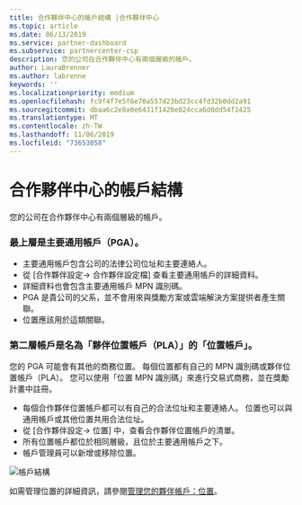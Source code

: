 ```yaml
---
title: 合作夥伴中心的帳戶結構 |合作夥伴中心
ms.topic: article
ms.date: 06/13/2019
ms.service: partner-dashboard
ms.subservice: partnercenter-csp
description: 您的公司在合作夥伴中心有兩個層級的帳戶。
author: LauraBrenner
ms.author: labrenne
keywords: ''
ms.localizationpriority: medium
ms.openlocfilehash: fc9f4f7e5f6e70a557d23bd23cc4fd32b0dd2a91
ms.sourcegitcommit: dbaa6c2e8a0e6431f1420e024cca6d0dd54f1425
ms.translationtype: MT
ms.contentlocale: zh-TW
ms.lasthandoff: 11/06/2019
ms.locfileid: "73653058"
---
```

# <a name="the-account-structure-in-partner-center"></a>合作夥伴中心的帳戶結構

您的公司在合作夥伴中心有兩個層級的帳戶。 

### <a name="the-top-level-is-the-primary-global-account-pga"></a>最上層是主要通用帳戶（PGA）。

- 主要通用帳戶包含公司的法律公司位址和主要連絡人。 
- 從 [合作夥伴設定-> 合作夥伴設定檔] 查看主要通用帳戶的詳細資料。
- 詳細資料也會包含主要通用帳戶 MPN 識別碼。 
- PGA 是貴公司的父系，並不會用來與獎勵方案或雲端解決方案提供者產生關聯。 
- 位置應該用於這類關聯。

### <a name="the-second-level-account-is-the-location-account-called-partner-location-account-pla"></a>第二層帳戶是名為「夥伴位置帳戶（PLA）」的「位置帳戶」。

您的 PGA 可能會有其他的商務位置。 每個位置都有自己的 MPN 識別碼或夥伴位置帳戶（PLA）。 您可以使用「位置 MPN 識別碼」來進行交易式商務，並在獎勵計畫中註冊。

- 每個合作夥伴位置帳戶都可以有自己的合法位址和主要連絡人。 位置也可以與通用帳戶或其他位置共用合法位址。
- 從 [合作夥伴設定-> 位置] 中，查看合作夥伴位置帳戶的清單。
- 所有位置帳戶都位於相同層級，且位於主要通用帳戶之下。
- 帳戶管理員可以新增或移除位置。

![帳戶結構](images/accountstructure.png)

如需管理位置的詳細資訊，請參閱[管理您的夥伴帳戶：位置](manage-locations.md)。 




















